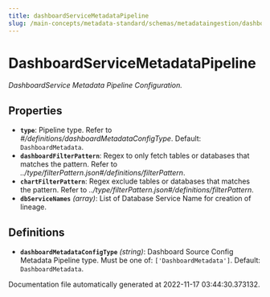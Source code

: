 ```yaml
---
title: dashboardServiceMetadataPipeline
slug: /main-concepts/metadata-standard/schemas/metadataingestion/dashboardservicemetadatapipeline
---
```


# DashboardServiceMetadataPipeline

*DashboardService Metadata Pipeline Configuration.*

## Properties

- **`type`**: Pipeline type. Refer to *#/definitions/dashboardMetadataConfigType*. Default: `DashboardMetadata`.
- **`dashboardFilterPattern`**: Regex to only fetch tables or databases that matches the pattern. Refer to *../type/filterPattern.json#/definitions/filterPattern*.
- **`chartFilterPattern`**: Regex exclude tables or databases that matches the pattern. Refer to *../type/filterPattern.json#/definitions/filterPattern*.
- **`dbServiceNames`** *(array)*: List of Database Service Name for creation of lineage.
## Definitions

- **`dashboardMetadataConfigType`** *(string)*: Dashboard Source Config Metadata Pipeline type. Must be one of: `['DashboardMetadata']`. Default: `DashboardMetadata`.


Documentation file automatically generated at 2022-11-17 03:44:30.373132.
